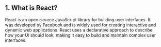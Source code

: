 ## 1. What is React?

React is an open-source JavaScript library for building user interfaces. It was developed by Facebook and is widely used for creating interactive and dynamic web applications. React uses a declarative approach to describe how your UI should look, making it easy to build and maintain complex user interfaces.